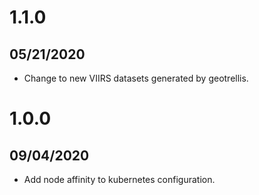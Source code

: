 # 1.1.0

## 05/21/2020

- Change to new VIIRS datasets generated by geotrellis.


# 1.0.0

## 09/04/2020

- Add node affinity to kubernetes configuration.
